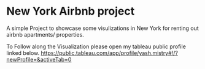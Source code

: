 # New York Airbnb project
A simple Project to showcase some visulizations in New York for renting out airbnb apartments/ properties.


To Follow along the Visualization
please open my tableau public profile linked below. 
https://public.tableau.com/app/profile/yash.mistry#!/?newProfile=&activeTab=0
